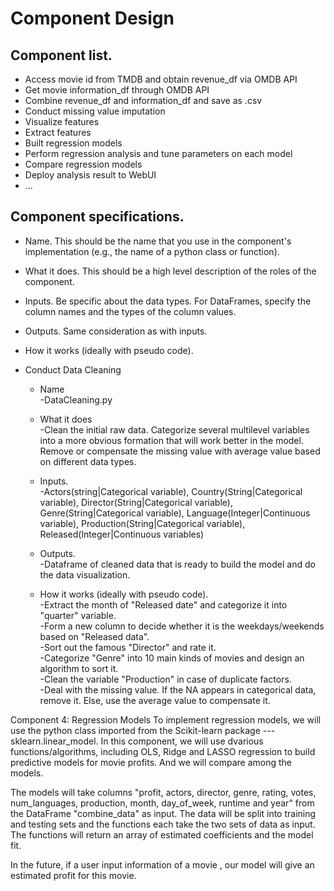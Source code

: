 # Component Design


## Component list. 
- Access movie id from TMDB and obtain revenue_df via OMDB API
- Get movie information_df through OMDB API
- Combine revenue_df and information_df and save as .csv
- Conduct missing value imputation
- Visualize features
- Extract features
- Built regression models
- Perform regression analysis and tune parameters on each model
- Compare regression models
- Deploy analysis result to WebUI
- ...

## Component specifications. 
- Name. This should be the name that you use in the component's implementation (e.g., the name of a python class or function).
- What it does. This should be a high level description of the roles of the component.
- Inputs. Be specific about the data types. For DataFrames, specify the column names and the types of the column values.
- Outputs. Same consideration as with inputs.
- How it works (ideally with pseudo code).

- Conduct Data Cleaning
  - Name  
    -DataCleaning.py 

  - What it does  
    -Clean the initial raw data. Categorize several multilevel variables into a more obvious formation that will work better in the model. Remove or compensate the missing value with average value based on different data types. 

  - Inputs.   
    -Actors(string|Categorical variable), Country(String|Categorical variable), Director(String|Categorical variable), Genre(String|Categorical variable), Language(Integer|Continuous variable), Production(String|Categorical variable), Released(Integer|Continuous variables)

  - Outputs.   
    -Dataframe of cleaned data that is ready to build the model and do the data visualization.

  - How it works (ideally with pseudo code).   
    -Extract the month of "Released date" and categorize it into "quarter" variable.   
    -Form a new column to decide whether it is the weekdays/weekends based on "Released data".    
    -Sort out the famous "Director" and rate it.    
    -Categorize "Genre" into 10 main kinds of movies and design an algorithm to sort it.    
    -Clean the variable "Production" in case of duplicate factors.     
    -Deal with the missing value. If the NA appears in categorical data, remove it. Else, use the average value to compensate it.     

Component 4: Regression Models
To implement regression models, we will use the python class imported from the Scikit-learn package ---  sklearn.linear_model.
In this component, we will use dvarious functions/algorithms, including OLS, Ridge and LASSO regression to build predictive models for movie profits. And we will compare among the models. 

The models will take columns "profit, actors, director, genre, rating, votes, num_languages, production, month, day_of_week, runtime and year" from the DataFrame "combine_data" as input. The data will be split into training and testing sets and the functions each take the two sets of data as input. The functions will return an array of estimated coefficients and the model fit.

In the future, if a user input information of a movie , our model will give an estimated profit for this movie.
